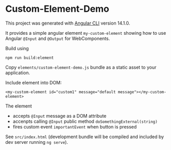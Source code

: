 # Custom-Element-Demo

This project was generated with [Angular CLI](https://github.com/angular/angular-cli) version 14.1.0.

It provides a simple angular element `my-custom-element` showing how to use Angular `@Input` and `@Output`
for WebComponents.

Build using

```
npm run build:element
```

Copy `elements/custom-element-demo.js` bundle as a static asset to your application.


Include element into DOM:

```
<my-custom-element id="custom1" message="default message"></my-custom-element>
```

The element 

- accepts `@Input` message as a DOM attribute
- accenpts calling `@Input` public method `doSomethingExternal(string)` 
- fires custom event  `importantEvent` when button is pressed

See `src/index.html`  (development bundle will be compiled and included by dev server running `ng serve`).